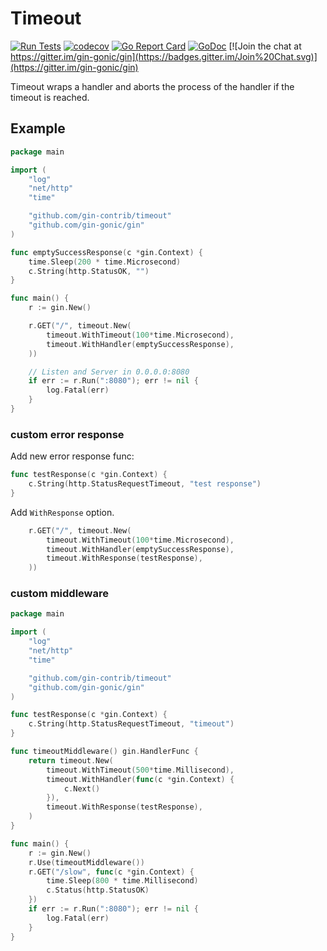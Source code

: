 # Timeout

[![Run Tests](https://github.com/gin-contrib/timeout/actions/workflows/go.yml/badge.svg?branch=master)](https://github.com/gin-contrib/timeout/actions/workflows/go.yml)
[![codecov](https://codecov.io/gh/gin-contrib/timeout/branch/master/graph/badge.svg)](https://codecov.io/gh/gin-contrib/timeout)
[![Go Report Card](https://goreportcard.com/badge/github.com/gin-contrib/timeout)](https://goreportcard.com/report/github.com/gin-contrib/timeout)
[![GoDoc](https://godoc.org/github.com/gin-contrib/timeout?status.svg)](https://pkg.go.dev/github.com/gin-contrib/timeout?tab=doc)
[![Join the chat at https://gitter.im/gin-gonic/gin](https://badges.gitter.im/Join%20Chat.svg)](https://gitter.im/gin-gonic/gin)

Timeout wraps a handler and aborts the process of the handler if the timeout is reached.

## Example

```go
package main

import (
	"log"
	"net/http"
	"time"

	"github.com/gin-contrib/timeout"
	"github.com/gin-gonic/gin"
)

func emptySuccessResponse(c *gin.Context) {
	time.Sleep(200 * time.Microsecond)
	c.String(http.StatusOK, "")
}

func main() {
	r := gin.New()

	r.GET("/", timeout.New(
		timeout.WithTimeout(100*time.Microsecond),
		timeout.WithHandler(emptySuccessResponse),
	))

	// Listen and Server in 0.0.0.0:8080
	if err := r.Run(":8080"); err != nil {
		log.Fatal(err)
	}
}
```

### custom error response

Add new error response func:

```go
func testResponse(c *gin.Context) {
	c.String(http.StatusRequestTimeout, "test response")
}
```

Add `WithResponse` option.

```go
	r.GET("/", timeout.New(
		timeout.WithTimeout(100*time.Microsecond),
		timeout.WithHandler(emptySuccessResponse),
		timeout.WithResponse(testResponse),
	))
```

### custom middleware

```go
package main

import (
	"log"
	"net/http"
	"time"

	"github.com/gin-contrib/timeout"
	"github.com/gin-gonic/gin"
)

func testResponse(c *gin.Context) {
	c.String(http.StatusRequestTimeout, "timeout")
}

func timeoutMiddleware() gin.HandlerFunc {
	return timeout.New(
		timeout.WithTimeout(500*time.Millisecond),
		timeout.WithHandler(func(c *gin.Context) {
			c.Next()
		}),
		timeout.WithResponse(testResponse),
	)
}

func main() {
	r := gin.New()
	r.Use(timeoutMiddleware())
	r.GET("/slow", func(c *gin.Context) {
		time.Sleep(800 * time.Millisecond)
		c.Status(http.StatusOK)
	})
	if err := r.Run(":8080"); err != nil {
		log.Fatal(err)
	}
}
```
